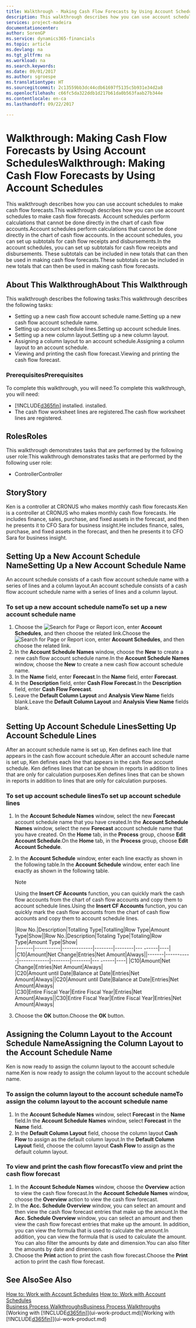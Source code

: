 ```yaml
---
title: Walkthrough - Making Cash Flow Forecasts by Using Account Schedules | Microsoft Docs
description: This walkthrough describes how you can use account schedules to make cash flow forecasts. Account schedules perform calculations that cannot be done directly in the chart of cash flow accounts. In the account schedules, you can set up subtotals for cash flow receipts and disbursements. These subtotals can be included in new totals that can then be used in making cash flow forecasts.
services: project-madeira
documentationcenter: 
author: SorenGP
ms.service: dynamics365-financials
ms.topic: article
ms.devlang: na
ms.tgt_pltfrm: na
ms.workload: na
ms.search.keywords: 
ms.date: 09/01/2017
ms.author: sgroespe
ms.translationtype: HT
ms.sourcegitcommit: 2c13559bb3dc44cdb61697f5135c5b931e34d2a8
ms.openlocfilehash: c66fc5da322ddb1d217b61da0b563faab27b344e
ms.contentlocale: en-ca
ms.lasthandoff: 09/22/2017

---
```

# <a name="walkthrough-making-cash-flow-forecasts-by-using-account-schedules"></a><span data-ttu-id="5e5c0-106">Walkthrough: Making Cash Flow Forecasts by Using Account Schedules</span><span class="sxs-lookup"><span data-stu-id="5e5c0-106">Walkthrough: Making Cash Flow Forecasts by Using Account Schedules</span></span>
<span data-ttu-id="5e5c0-107">This walkthrough describes how you can use account schedules to make cash flow forecasts.</span><span class="sxs-lookup"><span data-stu-id="5e5c0-107">This walkthrough describes how you can use account schedules to make cash flow forecasts.</span></span> <span data-ttu-id="5e5c0-108">Account schedules perform calculations that cannot be done directly in the chart of cash flow accounts.</span><span class="sxs-lookup"><span data-stu-id="5e5c0-108">Account schedules perform calculations that cannot be done directly in the chart of cash flow accounts.</span></span> <span data-ttu-id="5e5c0-109">In the account schedules, you can set up subtotals for cash flow receipts and disbursements.</span><span class="sxs-lookup"><span data-stu-id="5e5c0-109">In the account schedules, you can set up subtotals for cash flow receipts and disbursements.</span></span> <span data-ttu-id="5e5c0-110">These subtotals can be included in new totals that can then be used in making cash flow forecasts.</span><span class="sxs-lookup"><span data-stu-id="5e5c0-110">These subtotals can be included in new totals that can then be used in making cash flow forecasts.</span></span>  

## <a name="about-this-walkthrough"></a><span data-ttu-id="5e5c0-111">About This Walkthrough</span><span class="sxs-lookup"><span data-stu-id="5e5c0-111">About This Walkthrough</span></span>  
<span data-ttu-id="5e5c0-112">This walkthrough describes the following tasks:</span><span class="sxs-lookup"><span data-stu-id="5e5c0-112">This walkthrough describes the following tasks:</span></span>  

- <span data-ttu-id="5e5c0-113">Setting up a new cash flow account schedule name.</span><span class="sxs-lookup"><span data-stu-id="5e5c0-113">Setting up a new cash flow account schedule name.</span></span>  
- <span data-ttu-id="5e5c0-114">Setting up account schedule lines.</span><span class="sxs-lookup"><span data-stu-id="5e5c0-114">Setting up account schedule lines.</span></span>  
- <span data-ttu-id="5e5c0-115">Setting up a new column layout.</span><span class="sxs-lookup"><span data-stu-id="5e5c0-115">Setting up a new column layout.</span></span>  
- <span data-ttu-id="5e5c0-116">Assigning a column layout to an account schedule.</span><span class="sxs-lookup"><span data-stu-id="5e5c0-116">Assigning a column layout to an account schedule.</span></span>  
- <span data-ttu-id="5e5c0-117">Viewing and printing the cash flow forecast.</span><span class="sxs-lookup"><span data-stu-id="5e5c0-117">Viewing and printing the cash flow forecast.</span></span>  

### <a name="prerequisites"></a><span data-ttu-id="5e5c0-118">Prerequisites</span><span class="sxs-lookup"><span data-stu-id="5e5c0-118">Prerequisites</span></span>  
<span data-ttu-id="5e5c0-119">To complete this walkthrough, you will need:</span><span class="sxs-lookup"><span data-stu-id="5e5c0-119">To complete this walkthrough, you will need:</span></span>  

- [!INCLUDE[d365fin](includes/d365fin_md.md)]<span data-ttu-id="5e5c0-120"> installed.</span><span class="sxs-lookup"><span data-stu-id="5e5c0-120"> installed.</span></span>  
- <span data-ttu-id="5e5c0-121">The cash flow worksheet lines are registered.</span><span class="sxs-lookup"><span data-stu-id="5e5c0-121">The cash flow worksheet lines are registered.</span></span>  

## <a name="roles"></a><span data-ttu-id="5e5c0-122">Roles</span><span class="sxs-lookup"><span data-stu-id="5e5c0-122">Roles</span></span>  
<span data-ttu-id="5e5c0-123">This walkthrough demonstrates tasks that are performed by the following user role:</span><span class="sxs-lookup"><span data-stu-id="5e5c0-123">This walkthrough demonstrates tasks that are performed by the following user role:</span></span>  

- <span data-ttu-id="5e5c0-124">Controller</span><span class="sxs-lookup"><span data-stu-id="5e5c0-124">Controller</span></span>  

## <a name="story"></a><span data-ttu-id="5e5c0-125">Story</span><span class="sxs-lookup"><span data-stu-id="5e5c0-125">Story</span></span>  
<span data-ttu-id="5e5c0-126">Ken is a controller at CRONUS who makes monthly cash flow forecasts.</span><span class="sxs-lookup"><span data-stu-id="5e5c0-126">Ken is a controller at CRONUS who makes monthly cash flow forecasts.</span></span> <span data-ttu-id="5e5c0-127">He includes finance, sales, purchase, and fixed assets in the forecast, and then he presents it to CFO Sara for business insight.</span><span class="sxs-lookup"><span data-stu-id="5e5c0-127">He includes finance, sales, purchase, and fixed assets in the forecast, and then he presents it to CFO Sara for business insight.</span></span>  

## <a name="setting-up-a-new-account-schedule-name"></a><span data-ttu-id="5e5c0-128">Setting Up a New Account Schedule Name</span><span class="sxs-lookup"><span data-stu-id="5e5c0-128">Setting Up a New Account Schedule Name</span></span>  
<span data-ttu-id="5e5c0-129">An account schedule consists of a cash flow account schedule name with a series of lines and a column layout.</span><span class="sxs-lookup"><span data-stu-id="5e5c0-129">An account schedule consists of a cash flow account schedule name with a series of lines and a column layout.</span></span>  

### <a name="to-set-up-a-new-account-schedule-name"></a><span data-ttu-id="5e5c0-130">To set up a new account schedule name</span><span class="sxs-lookup"><span data-stu-id="5e5c0-130">To set up a new account schedule name</span></span>  

1.  <span data-ttu-id="5e5c0-131">Choose the ![Search for Page or Report](media/ui-search/search_small.png "Search for Page or Report icon") icon, enter **Account Schedules**, and then choose the related link.</span><span class="sxs-lookup"><span data-stu-id="5e5c0-131">Choose the ![Search for Page or Report](media/ui-search/search_small.png "Search for Page or Report icon") icon, enter **Account Schedules**, and then choose the related link.</span></span>  
2.  <span data-ttu-id="5e5c0-132">In the **Account Schedule Names** window, choose the **New** to create a new cash flow account schedule name.</span><span class="sxs-lookup"><span data-stu-id="5e5c0-132">In the **Account Schedule Names** window, choose the **New** to create a new cash flow account schedule name.</span></span>  
3.  <span data-ttu-id="5e5c0-133">In the **Name** field, enter **Forecast**.</span><span class="sxs-lookup"><span data-stu-id="5e5c0-133">In the **Name** field, enter **Forecast**.</span></span>  
4.  <span data-ttu-id="5e5c0-134">In the **Description** field, enter **Cash Flow Forecast**.</span><span class="sxs-lookup"><span data-stu-id="5e5c0-134">In the **Description** field, enter **Cash Flow Forecast**.</span></span>  
5.  <span data-ttu-id="5e5c0-135">Leave the **Default Column Layout** and **Analysis View Name** fields blank.</span><span class="sxs-lookup"><span data-stu-id="5e5c0-135">Leave the **Default Column Layout** and **Analysis View Name** fields blank.</span></span>  

## <a name="setting-up-account-schedule-lines"></a><span data-ttu-id="5e5c0-136">Setting Up Account Schedule Lines</span><span class="sxs-lookup"><span data-stu-id="5e5c0-136">Setting Up Account Schedule Lines</span></span>  
<span data-ttu-id="5e5c0-137">After an account schedule name is set up, Ken defines each line that appears in the cash flow account schedule.</span><span class="sxs-lookup"><span data-stu-id="5e5c0-137">After an account schedule name is set up, Ken defines each line that appears in the cash flow account schedule.</span></span> <span data-ttu-id="5e5c0-138">Ken defines lines that can be shown in reports in addition to lines that are only for calculation purposes.</span><span class="sxs-lookup"><span data-stu-id="5e5c0-138">Ken defines lines that can be shown in reports in addition to lines that are only for calculation purposes.</span></span>  

### <a name="to-set-up-account-schedule-lines"></a><span data-ttu-id="5e5c0-139">To set up account schedule lines</span><span class="sxs-lookup"><span data-stu-id="5e5c0-139">To set up account schedule lines</span></span>  

1.  <span data-ttu-id="5e5c0-140">In the **Account Schedule Names** window, select the new **Forecast** account schedule name that you have created.</span><span class="sxs-lookup"><span data-stu-id="5e5c0-140">In the **Account Schedule Names** window, select the new **Forecast** account schedule name that you have created.</span></span> <span data-ttu-id="5e5c0-141">On the **Home** tab, in the **Process** group, choose **Edit Account Schedule**.</span><span class="sxs-lookup"><span data-stu-id="5e5c0-141">On the **Home** tab, in the **Process** group, choose **Edit Account Schedule**.</span></span>  
2.  <span data-ttu-id="5e5c0-142">In the **Account Schedule** window, enter each line exactly as shown in the following table.</span><span class="sxs-lookup"><span data-stu-id="5e5c0-142">In the **Account Schedule** window, enter each line exactly as shown in the following table.</span></span>  

    > [!NOTE]  
    >  <span data-ttu-id="5e5c0-143">Using the **Insert CF Accounts** function, you can quickly mark the cash flow accounts from the chart of cash flow accounts and copy them to account schedule lines.</span><span class="sxs-lookup"><span data-stu-id="5e5c0-143">Using the **Insert CF Accounts** function, you can quickly mark the cash flow accounts from the chart of cash flow accounts and copy them to account schedule lines.</span></span>  

    <span data-ttu-id="5e5c0-144">|Row No.|Description|Totalling Type|Totalling|Row Type|Amount Type|Show|</span><span class="sxs-lookup"><span data-stu-id="5e5c0-144">|Row No.|Description|Totaling Type|Totaling|Row Type|Amount Type|Show|</span></span>  
    <span data-ttu-id="5e5c0-145">|-------|-----------|-------------|--------|--------|---  ------|----| |C10|Amount|Net Change|Entries|Net Amount|Always|</span><span class="sxs-lookup"><span data-stu-id="5e5c0-145">|-------|-----------|-------------|--------|--------|---  ------|----| |C10|Amount|Net Change|Entries|Net Amount|Always|</span></span>  
    <span data-ttu-id="5e5c0-146">|C20|Amount until Date|Balance at Date|Entries|Net Amount|Always|</span><span class="sxs-lookup"><span data-stu-id="5e5c0-146">|C20|Amount until Date|Balance at Date|Entries|Net Amount|Always|</span></span>  
    <span data-ttu-id="5e5c0-147">|C30|Entire Fiscal Year|Entire Fiscal Year|Entries|Net Amount|Always|</span><span class="sxs-lookup"><span data-stu-id="5e5c0-147">|C30|Entire Fiscal Year|Entire Fiscal Year|Entries|Net Amount|Always|</span></span>  

4.  <span data-ttu-id="5e5c0-148">Choose the **OK** button.</span><span class="sxs-lookup"><span data-stu-id="5e5c0-148">Choose the **OK** button.</span></span>  

## <a name="assigning-the-column-layout-to-the-account-schedule-name"></a><span data-ttu-id="5e5c0-149">Assigning the Column Layout to the Account Schedule Name</span><span class="sxs-lookup"><span data-stu-id="5e5c0-149">Assigning the Column Layout to the Account Schedule Name</span></span>  
<span data-ttu-id="5e5c0-150">Ken is now ready to assign the column layout to the account schedule name.</span><span class="sxs-lookup"><span data-stu-id="5e5c0-150">Ken is now ready to assign the column layout to the account schedule name.</span></span>  

### <a name="to-assign-the-column-layout-to-the-account-schedule-name"></a><span data-ttu-id="5e5c0-151">To assign the column layout to the account schedule name</span><span class="sxs-lookup"><span data-stu-id="5e5c0-151">To assign the column layout to the account schedule name</span></span>  

1.  <span data-ttu-id="5e5c0-152">In the **Account Schedule Names** window, select **Forecast** in the **Name** field.</span><span class="sxs-lookup"><span data-stu-id="5e5c0-152">In the **Account Schedule Names** window, select **Forecast** in the **Name** field.</span></span>  
2.  <span data-ttu-id="5e5c0-153">In the **Default Column Layout** field, choose the column layout **Cash Flow** to assign as the default column layout.</span><span class="sxs-lookup"><span data-stu-id="5e5c0-153">In the **Default Column Layout** field, choose the column layout **Cash Flow** to assign as the default column layout.</span></span>  

### <a name="to-view-and-print-the-cash-flow-forecast"></a><span data-ttu-id="5e5c0-154">To view and print the cash flow forecast</span><span class="sxs-lookup"><span data-stu-id="5e5c0-154">To view and print the cash flow forecast</span></span>  
1.  <span data-ttu-id="5e5c0-155">In the **Account Schedule Names** window, choose the **Overview** action to view the cash flow forecast.</span><span class="sxs-lookup"><span data-stu-id="5e5c0-155">In the **Account Schedule Names** window, choose the **Overview** action to view the cash flow forecast.</span></span>  
2.  <span data-ttu-id="5e5c0-156">In the **Acc. Schedule Overview** window, you can select an amount and then view the cash flow forecast entries that make up the amount.</span><span class="sxs-lookup"><span data-stu-id="5e5c0-156">In the **Acc. Schedule Overview** window, you can select an amount and then view the cash flow forecast entries that make up the amount.</span></span> <span data-ttu-id="5e5c0-157">In addition, you can view the formula that is used to calculate the amount.</span><span class="sxs-lookup"><span data-stu-id="5e5c0-157">In addition, you can view the formula that is used to calculate the amount.</span></span> <span data-ttu-id="5e5c0-158">You can also filter the amounts by date and dimension.</span><span class="sxs-lookup"><span data-stu-id="5e5c0-158">You can also filter the amounts by date and dimension.</span></span>  
3.  <span data-ttu-id="5e5c0-159">Choose the **Print** action to print the cash flow forecast.</span><span class="sxs-lookup"><span data-stu-id="5e5c0-159">Choose the **Print** action to print the cash flow forecast.</span></span>  

## <a name="see-also"></a><span data-ttu-id="5e5c0-160">See Also</span><span class="sxs-lookup"><span data-stu-id="5e5c0-160">See Also</span></span>  
 <span data-ttu-id="5e5c0-161">[How to: Work with Account Schedules](bi-how-work-account-schedule.md) </span><span class="sxs-lookup"><span data-stu-id="5e5c0-161">[How to: Work with Account Schedules](bi-how-work-account-schedule.md) </span></span>  
 [<span data-ttu-id="5e5c0-162">Business Process Walkthroughs</span><span class="sxs-lookup"><span data-stu-id="5e5c0-162">Business Process Walkthroughs</span></span>](walkthrough-business-process-walkthroughs.md)  
 <span data-ttu-id="5e5c0-163">[Working with [!INCLUDE[d365fin](includes/d365fin_md.md)]](ui-work-product.md)</span><span class="sxs-lookup"><span data-stu-id="5e5c0-163">[Working with [!INCLUDE[d365fin](includes/d365fin_md.md)]](ui-work-product.md)</span></span>

